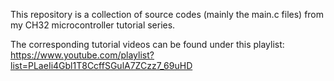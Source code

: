 This repository is a collection of source codes (mainly the main.c files) from my CH32 microcontroller tutorial series. 

The corresponding tutorial videos can be found under this playlist: https://www.youtube.com/playlist?list=PLaeIi4Gbl1T8CcffSGulA7ZCzz7_69uHD
